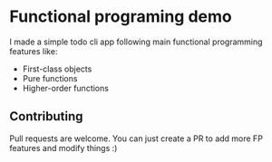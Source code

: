 # Functional programing demo

I made a simple todo cli app following main functional programming features like:
* First-class objects
* Pure functions
* Higher-order functions

## Contributing
Pull requests are welcome. You can just create a PR to add more FP features and modify things :)